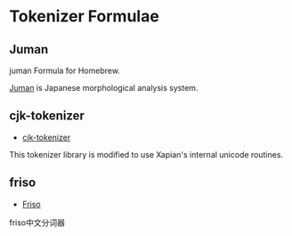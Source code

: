 Tokenizer Formulae
===

## Juman

juman Formula for Homebrew.

[Juman](http://nlp.ist.i.kyoto-u.ac.jp/index.php?JUMAN) is Japanese morphological analysis system.

## cjk-tokenizer

* [cjk-tokenizer](https://github.com/rboulton/cjk-tokenizer)

This tokenizer library is modified to use Xapian's internal unicode routines.

## friso

* [Friso](https://code.google.com/p/friso/)

friso中文分词器
